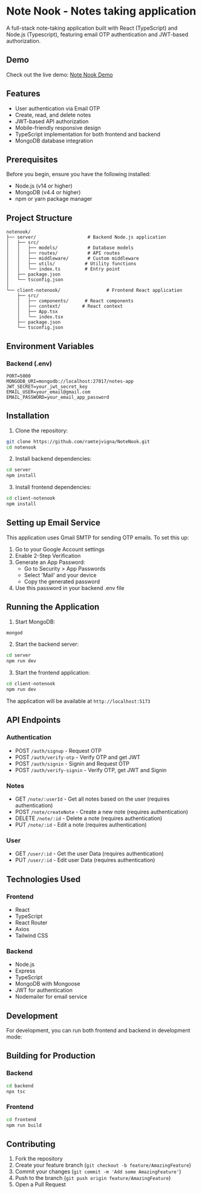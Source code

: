 # Note Nook - Notes taking application

A full-stack note-taking application built with React (TypeScript) and Node.js (Typescript), featuring email OTP authentication and JWT-based authorization.

## Demo

Check out the live demo: [Note Nook Demo](https://notenook-notes.netlify.app/)

## Features

- User authentication via Email OTP
- Create, read, and delete notes
- JWT-based API authorization
- Mobile-friendly responsive design
- TypeScript implementation for both frontend and backend
- MongoDB database integration

## Prerequisites

Before you begin, ensure you have the following installed:
- Node.js (v14 or higher)
- MongoDB (v4.4 or higher)
- npm or yarn package manager

## Project Structure

```
notenook/
├── server/                   # Backend Node.js application
│   ├── src/
│   │   ├── models/           # Database models
│   │   ├── routes/           # API routes
│   │   ├── middleware/       # Custom middleware
│   │   ├── utils/           # Utility functions
│   │   └── index.ts         # Entry point
│   ├── package.json
│   └── tsconfig.json
│
└── client-notenook/                 # Frontend React application
    ├── src/
    │   ├── components/      # React components
    │   ├── context/        # React context
    │   ├── App.tsx
    │   └── index.tsx
    ├── package.json
    └── tsconfig.json
```

## Environment Variables

### Backend (.env)
```
PORT=5000
MONGODB_URI=mongodb://localhost:27017/notes-app
JWT_SECRET=your_jwt_secret_key
EMAIL_USER=your_email@gmail.com
EMAIL_PASSWORD=your_email_app_password
```

## Installation

1. Clone the repository:
```bash
git clone https://github.com/ramtejvigna/NoteNook.git
cd notenook
```

2. Install backend dependencies:
```bash
cd server
npm install
```

3. Install frontend dependencies:
```bash
cd client-notenook
npm install
```

## Setting up Email Service

This application uses Gmail SMTP for sending OTP emails. To set this up:

1. Go to your Google Account settings
2. Enable 2-Step Verification
3. Generate an App Password:
   - Go to Security > App Passwords
   - Select 'Mail' and your device
   - Copy the generated password
4. Use this password in your backend .env file

## Running the Application

1. Start MongoDB:
```bash
mongod
```

2. Start the backend server:
```bash
cd server
npm run dev
```

3. Start the frontend application:
```bash
cd client-notenook
npm run dev
```

The application will be available at `http://localhost:5173`

## API Endpoints

### Authentication
- POST `/auth/signup` - Request OTP
- POST `/auth/verify-otp` - Verify OTP and get JWT
- POST `/auth/signin` - Signin and Request OTP
- POST `/auth/verify-signin` - Verify OTP, get JWT and Signin 

### Notes
- GET `/note/:userId` - Get all notes based on the user (requires authentication)
- POST `/note/createNote` - Create a new note (requires authentication)
- DELETE `/note/:id` - Delete a note (requires authentication)
- PUT `/note/:id` - Edit a note (requires authentication)

### User
- GET `/user/:id` - Get the user Data (requires authentication)
- PUT `/user/:id` - Edit user Data (requires authentication)

## Technologies Used

### Frontend
- React
- TypeScript
- React Router
- Axios
- Tailwind CSS

### Backend
- Node.js
- Express
- TypeScript
- MongoDB with Mongoose
- JWT for authentication
- Nodemailer for email service

## Development

For development, you can run both frontend and backend in development mode:

## Building for Production

### Backend
```bash
cd backend
npx tsc
```

### Frontend
```bash
cd frontend
npm run build
```

## Contributing

1. Fork the repository
2. Create your feature branch (`git checkout -b feature/AmazingFeature`)
3. Commit your changes (`git commit -m 'Add some AmazingFeature'`)
4. Push to the branch (`git push origin feature/AmazingFeature`)
5. Open a Pull Request
